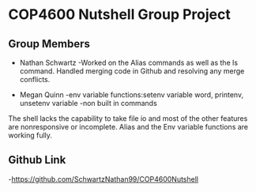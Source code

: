 # COP4600 Nutshell Group Project

## Group Members 

* Nathan Schwartz
    -Worked on the Alias commands as well as the ls command. Handled merging code in Github and resolving any merge conflicts.

* Megan Quinn
    -env variable functions:setenv variable word, printenv, unsetenv variable
    -non built in commands
    
The shell lacks the capability to take file io and most of the other features are nonresponsive or incomplete. Alias and the Env variable functions are working fully. 

## Github Link
-https://github.com/SchwartzNathan99/COP4600Nutshell
